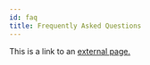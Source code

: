 ```yaml
---
id: faq
title: Frequently Asked Questions
---
```


This is a link to an [external page.](https://community.boid.com/t/welcome-to-boid-community-general-information/18)
